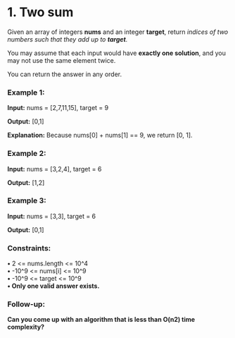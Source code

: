 # 1. Two sum

Given an array of integers **nums** and an integer **target**, return *indices of two numbers such that they add up
to **target**.*

You may assume that each input would have **exactly one solution**, and you may not use the same element twice.

You can return the answer in any order.

###  Example 1:

**Input:** nums = [2,7,11,15], target = 9

**Output:** [0,1]

**Explanation:** Because nums[0] + nums[1] == 9, we return [0, 1].

### Example 2:

**Input:** nums = [3,2,4], target = 6

**Output:** [1,2]

### Example 3:

**Input:** nums = [3,3], target = 6

**Output:** [0,1]

### Constraints:

**•** 2 <= nums.length <= 10^4<br>
**•** -10^9 <= nums[i] <= 10^9<br>
**•** -10^9 <= target <= 10^9 <br>
**• Only one valid answer exists.** <br>

### Follow-up:
**Can you come up with an algorithm that is less than O(n2) time complexity?**